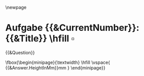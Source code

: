 \newpage

# Aufgabe {{&CurrentNumber}}: {{&Title}} \hfill $\square$

{{&Question}}

\fbox{\begin{minipage}{\textwidth} \hfill \vspace{ {{&Answer.HeightInMm}}mm } \end{minipage}}
